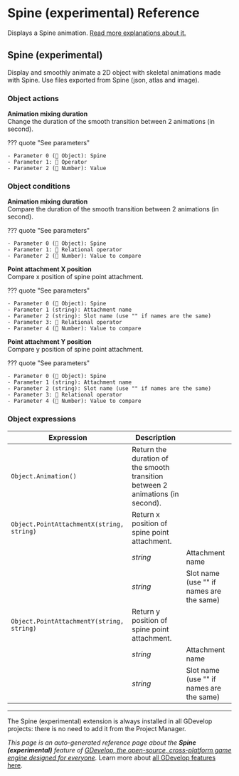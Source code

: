 # Spine (experimental) Reference

Displays a Spine animation. [Read more explanations about it.](/gdevelop5/objects/spine)



## Spine (experimental) 

Display and smoothly animate a 2D object with skeletal animations made with Spine. Use files exported from Spine (json, atlas and image). 

### Object actions

**Animation mixing duration**  
Change the duration of the smooth transition between 2 animations (in second).

??? quote "See parameters"

    - Parameter 0 (👾 Object): Spine
    - Parameter 1: 🟰 Operator
    - Parameter 2 (🔢 Number): Value

### Object conditions

**Animation mixing duration**  
Compare the duration of the smooth transition between 2 animations (in second).

??? quote "See parameters"

    - Parameter 0 (👾 Object): Spine
    - Parameter 1: 🟰 Relational operator
    - Parameter 2 (🔢 Number): Value to compare

**Point attachment X position**  
Compare x position of spine point attachment.

??? quote "See parameters"

    - Parameter 0 (👾 Object): Spine
    - Parameter 1 (string): Attachment name
    - Parameter 2 (string): Slot name (use "" if names are the same)
    - Parameter 3: 🟰 Relational operator
    - Parameter 4 (🔢 Number): Value to compare

**Point attachment Y position**  
Compare y position of spine point attachment.

??? quote "See parameters"

    - Parameter 0 (👾 Object): Spine
    - Parameter 1 (string): Attachment name
    - Parameter 2 (string): Slot name (use "" if names are the same)
    - Parameter 3: 🟰 Relational operator
    - Parameter 4 (🔢 Number): Value to compare

### Object expressions

| Expression | Description |  |
|-----|-----|-----|
| `Object.Animation()` | Return the duration of the smooth transition between 2 animations (in second). ||
| `Object.PointAttachmentX(string, string)` | Return x position of spine point attachment. ||
| | _string_ | Attachment name |
| | _string_ | Slot name (use "" if names are the same) |
| `Object.PointAttachmentY(string, string)` | Return y position of spine point attachment. ||
| | _string_ | Attachment name |
| | _string_ | Slot name (use "" if names are the same) |



---

The Spine (experimental) extension is always installed in all GDevelop projects: there is no need to add it from the Project Manager.

*This page is an auto-generated reference page about the **Spine (experimental)** feature of [GDevelop, the open-source, cross-platform game engine designed for everyone](https://gdevelop.io/).* Learn more about [all GDevelop features here](/gdevelop5/all-features).